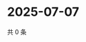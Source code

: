 # 2025-07-07

共 0 条

<!-- BEGIN ZHIHUVIDEO -->
<!-- 最后更新时间 Mon Jul 07 2025 21:27:47 GMT+0800 (China Standard Time) -->

<!-- END ZHIHUVIDEO -->
